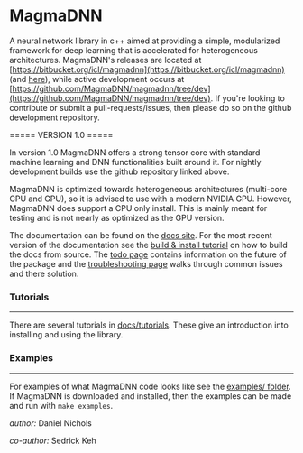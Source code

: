 # MagmaDNN

A neural network library in c++ aimed at providing a simple, modularized framework for deep learning that is accelerated for heterogeneous architectures. MagmaDNN's releases are located at [https://bitbucket.org/icl/magmadnn](https://bitbucket.org/icl/magmadnn) (and [here](https://icl.cs.utk.edu/magma/)), while active development occurs at [https://github.com/MagmaDNN/magmadnn/tree/dev](https://github.com/MagmaDNN/magmadnn/tree/dev). If you're looking to contribute or submit a pull-requests/issues, then please do so on the github development repository.

===== VERSION 1.0 =====

In version 1.0 MagmaDNN offers a strong tensor core with standard machine learning and DNN functionalities built around it. For nightly development builds use the github repository linked above.

MagmaDNN is optimized towards heterogeneous architectures (multi-core CPU and GPU), so it is advised to use with a modern NVIDIA GPU. However, MagmaDNN does support a CPU only install. This is mainly meant for testing and is not nearly as optimized as the GPU version.


The documentation can be found on the [docs site](https://magmadnn.github.io/magmadnn/html). For the most recent version of the documentation see the [build & install tutorial](/docs/tutorials/00_installing.md) on how to build the docs from source. The [todo page](/docs/todo.md) contains information on the future of the package and the [troubleshooting page](/docs/troubleshooting.md) walks through common issues and there solution.


### Tutorials
-------------
There are several tutorials in [docs/tutorials](/docs/tutorials). These give an introduction into installing and using the library.


### Examples
-----------
For examples of what MagmaDNN code looks like see the [examples/ folder](/examples). If MagmaDNN is downloaded and installed, then the examples can be made and run with `make examples`.


_author:_ Daniel Nichols

_co-author:_ Sedrick Keh
